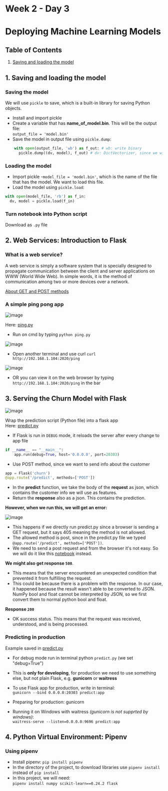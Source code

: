 # Week 2 - Day 3

# Deploying Machine Learning Models

## Table of Contents

<ol>
  <li><a href="#1-saving-and-loading-the-model">Saving and loading the model</a></li>
</ol>

## 1. Saving and loading the model

### Saving the model
We will use `pickle` to save, which is a built-in library for saving Python objects.
- Install and import pickle
- Create a variable that has **name_of_model.bin**. This will be the output file: <br> `output_file = 'model.bin'`
- Save the model in output file using `pickle.dump`:
```python
    with open(output_file, 'wb') as f_out: # wb: write binary
      pickle.dump((dv, model), f_out) # dv: DictVectorizer, since we will need it in this model
```

### Loading the model
- Import pickle
-`model_file = 'model.bin'`, which is the name of the file that has the model. We want to load this file.
- Load the model using `pickle.load`:
``` python
with open(model_file, 'rb') as f_in:
  dv, model = pickle.load(f_in)
```

### Turn notebook into Python script
Download as `.py` file

## 2. Web Services: Introduction to Flask

### What is a web service?
A web service is simply a software system that is specially designed to propagate communication between the client and server applications on WWW (World Wide Web). In simple words, it is the method of communication among two or more devices over a network.

<a href="https://www.w3schools.com/tags/ref_httpmethods.asp">About GET and POST methods</a>

### A simple ping pong app

![image](https://user-images.githubusercontent.com/70928356/205270303-6740e8b2-b847-4e30-b3e2-6b550a07d625.png)

Here: <a href="https://github.com/SohailaDiab/365-Days-of-AI/blob/main/Week-2/Day-3/ping.py">ping.py</a>

- Run on cmd by typing `python ping.py`

![image](https://user-images.githubusercontent.com/70928356/205271990-e093fd2e-3710-4778-b4ae-88bc5104e660.png)

- Open another terminal and use curl `curl http://192.168.1.104:2020/ping` 

![image](https://user-images.githubusercontent.com/70928356/205272269-6812532e-d710-44de-83d5-0db9eaa572c0.png)

- OR you can view it on the web browser by typing `http://192.168.1.104:2020/ping` in the bar

## 3. Serving the Churn Model with Flask

![image](https://user-images.githubusercontent.com/70928356/205274457-1e59e274-4349-4d70-9342-8e5fe855e2f5.png)

Wrap the prediction script (Python file) into a flask app <br>
Here: <a href="https://github.com/SohailaDiab/365-Days-of-AI/blob/main/Week-2/Day-3/predict.py">predict.py</a>

- If Flask is run in `DEBUG` mode, it reloads the server after every change to app file
```python 
if __name__ == "__main__":
    app.run(debug=True, host='0.0.0.0', port=20303)
```

- Use POST method, since we want to send info about the customer
```python
app = Flask('churn')
@app.route('/predict', methods=['POST'])
```
- In the **predict** function, we take the body of the **request** as json, which contains the customer info we will use as features.
- Return the **response** also as a json. This contains the prediction.

**However, when we run this, we will get an error:**

![image](https://user-images.githubusercontent.com/70928356/205276787-ea412705-de73-4b22-80f8-e30601555281.png)

- This happens if we directly run predict.py since a browser is sending a GET request, but it says 405 meaning the method is not allowed.
- The allowed method is post, since in the predict.py file we typed `@app.route('/predict', methods=['POST'])`.
- We need to send a post request and from the browser it's not easy. So we will do it like this <a href="https://github.com/SohailaDiab/365-Days-of-AI/blob/main/Week-2/Day-3/predict-test.ipynb">notebook</a> instead.

**We might also get response `500`**.
- This means that the server encountered an unexpected condition that prevented it from fulfilling the request.
- This could be because there is a problem with the response. In our case, it happened because the result wasn't able to be converted to JSON. NumPy bool and float cannot be interpreted by JSON, so we first convert them to normal python bool and float.

**Response `200`**
- OK success status. This means that the request was received, understood, and is being processed.

### Predicting in production
Example saved in <a href="https://github.com/SohailaDiab/365-Days-of-AI/blob/main/Week-2/Day-3/predict.py">predict.py</a>
- For debug mode run in terminal python `predict.py` (we set "debug=True")
- This is **only for developing**, for production we need to use something else, but not plain Flask, e.g. **gunicorn** or **waitress**

- To use Flask app for production, write in terminal:<br>
`gunicorn --bind 0.0.0.0:20303 predict:app`
- Preparing for production: gunicorn
- Running it on Windows with waitress _(gunicorn is not supprted by windows)_:<br>
`waitress-serve --listen=0.0.0.0:9696 predict:app`

## 4. Python Virtual Environment: Pipenv

### Using pipenv
- Install pipenv: `pip install pipenv`
- In the directory of the project, to download libraries use `pipenv install` instead of `pip install`
- In this project, we will need:<br>
`pipenv install numpy scikit-learn==0.24.2 flask`
